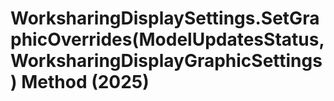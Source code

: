 # WorksharingDisplaySettings.SetGraphicOverrides(ModelUpdatesStatus, WorksharingDisplayGraphicSettings) Method (2025)

﻿